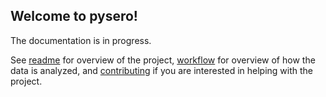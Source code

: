 ## Welcome to pysero! 

The documentation is in progress.

See [readme](../README.md) for overview of the project, 
[workflow](workflow.md) for overview of how the data is analyzed,
and [contributing](contributing.md) if you are interested 
in helping with the project.